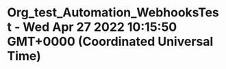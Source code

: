 # Org_test_Automation_WebhooksTest - Wed Apr 27 2022 10:15:50 GMT+0000 (Coordinated Universal Time)
